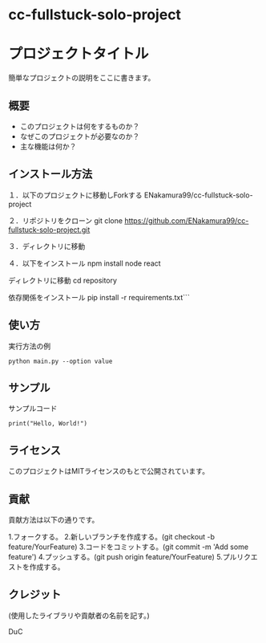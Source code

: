 # cc-fullstuck-solo-project

# プロジェクトタイトル

簡単なプロジェクトの説明をここに書きます。

## 概要

- このプロジェクトは何をするものか？
- なぜこのプロジェクトが必要なのか？
- 主な機能は何か？

## インストール方法

１．以下のプロジェクトに移動しForkする
ENakamura99/cc-fullstuck-solo-project

２．リポジトリをクローン
git clone https://github.com/ENakamura99/cc-fullstuck-solo-project.git

３．ディレクトリに移動

４．以下をインストール
npm install node react

ディレクトリに移動
cd repository

依存関係をインストール
pip install -r requirements.txt```

## 使い方

実行方法の例

```python main.py --option value```

## サンプル

サンプルコード

```print("Hello, World!")```

## ライセンス

このプロジェクトはMITライセンスのもとで公開されています。

## 貢献

貢献方法は以下の通りです。

1.フォークする。
2.新しいブランチを作成する。(git checkout -b feature/YourFeature)
3.コードをコミットする。(git commit -m 'Add some feature')
4.プッシュする。(git push origin feature/YourFeature)
5.プルリクエストを作成する。

## クレジット
(使用したライブラリや貢献者の名前を記す。)

DuC




